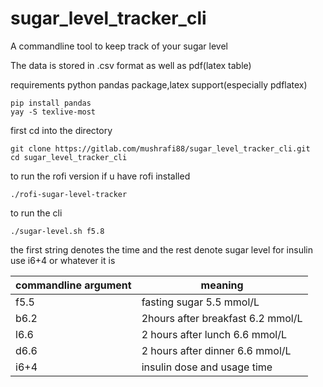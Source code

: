 # sugar_level_tracker_cli

A commandline tool to keep track of your sugar level

The data is stored in .csv format as well as pdf(latex table) 


requirements python pandas package,latex support(especially pdflatex)
```
pip install pandas
yay -S texlive-most

```
first cd into the directory
```
git clone https://gitlab.com/mushrafi88/sugar_level_tracker_cli.git
cd sugar_level_tracker_cli
```

to run the rofi version if u have rofi installed
```
./rofi-sugar-level-tracker
```

to run the cli 
```
./sugar-level.sh f5.8
```

the first string denotes the time and the rest denote sugar level 
for insulin use i6+4 or whatever it is

 | commandline argument | meaning |
| ------ | ------ |
| f5.5 | fasting sugar 5.5 mmol/L |
| b6.2 | 2hours after breakfast 6.2 mmol/L | 
| l6.6 | 2 hours after lunch 6.6 mmol/L|
| d6.6 | 2 hours after dinner 6.6 mmol/L |
| i6+4 | insulin dose and usage time |
